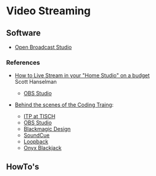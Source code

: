 ﻿# Video Streaming

## Software

- [Open Broadcast Studio](https://obsproject.com/)


### References
- [How to Live Stream in your "Home Studio" on a budget](https://www.youtube.com/watch?v=x_lHk9Lf-ow)  
  Scott Hanselman
  - [OBS Studio](https://obsproject.com/)

- [Behind the scenes of the Coding Traing](https://www.youtube.com/watch?v=sqkwHUyV-YY):
  - [ITP at TISCH](https://tisch.nyu.edu/itp)
  - [OBS Studio](https://obsproject.com/)
  - [Blackmagic Design](https://www.blackmagicdesign.com)
  - [SoundCue](http://www.soundcueapp.com/)
  - [Loopback](https://rogueamoeba.com/loopback/)
  - [Onyx Blackjack](https://mackie.com/products)

## HowTo's

